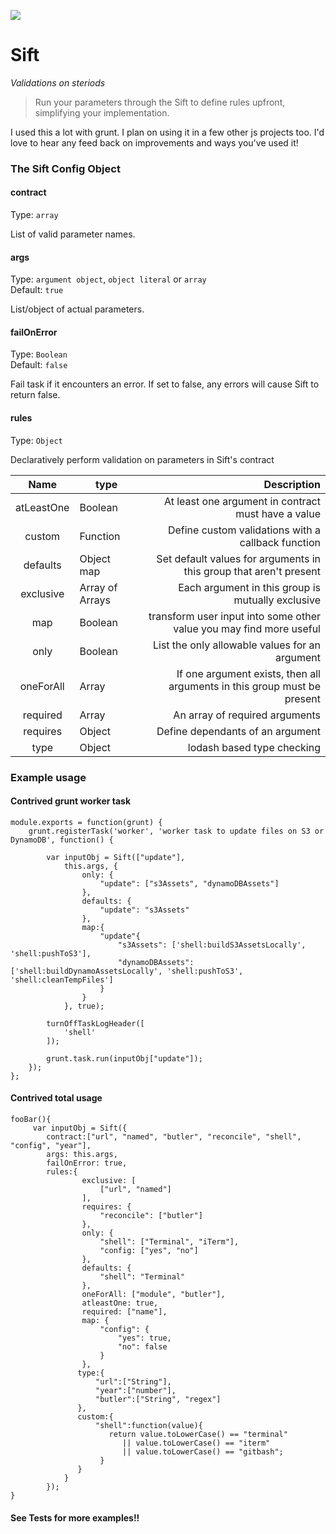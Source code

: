 
![](https://github.com/Luckvery/sift-js/raw/master/img/siftbro.png)

# Sift 
*Validations on steriods*
> Run your parameters through the Sift to define rules upfront, simplifying your implementation.

I used this a lot with grunt. I plan on using it in a few other js projects too.  I'd love to hear any feed back on improvements and ways you've used it!


### The Sift Config Object 


#### contract

Type: `array`  

List of valid parameter names.


#### args

Type: `argument object`, `object literal` or `array`  
Default: `true`

List/object of actual parameters. 



#### failOnError

Type: `Boolean`  
Default: `false`

Fail task if it encounters an error. If set to false, any errors will cause Sift to return false.

#### rules

Type: `Object`

Declaratively perform validation on parameters in Sift's contract

|    Name             |   type  | Description                                             |
|:-------------------:|---------|--------------------------------------------------------:|
|atLeastOne|Boolean|At least one argument in contract must have a value|
|custom|Function|Define custom validations with a callback function|
|defaults|Object map|Set default values for arguments in this group that aren't present|
|exclusive|Array of Arrays|Each argument in this group is mutually exclusive|
|map|Boolean|transform user input into some other value you may find more useful|
|only|Boolean|List the only allowable values for an argument|
|oneForAll|Array|If one argument exists, then all arguments in this group must be present|
|required|Array|An array of required arguments|
|requires|Object|Define dependants of an argument|
|type|Object|lodash based type checking| 

### Example usage

#### Contrived grunt worker task
```
module.exports = function(grunt) {
    grunt.registerTask('worker', 'worker task to update files on S3 or DynamoDB', function() {

        var inputObj = Sift(["update"],
            this.args, {
                only: {
                    "update": ["s3Assets", "dynamoDBAssets"]
                },
                defaults: {
                    "update": "s3Assets"
                },
                map:{
                    "update"{
                        "s3Assets": ['shell:buildS3AssetsLocally', 'shell:pushToS3'],
                        "dynamoDBAssets": ['shell:buildDynamoAssetsLocally', 'shell:pushToS3', 'shell:cleanTempFiles']
                    }
                }
            }, true);

        turnOffTaskLogHeader([
            'shell'
        ]);

        grunt.task.run(inputObj["update"]);
    });
};
```
#### Contrived total usage
```
fooBar(){
     var inputObj = Sift({
        contract:["url", "named", "butler", "reconcile", "shell", "config", "year"],
        args: this.args,
        failOnError: true,
        rules:{
                exclusive: [
                    ["url", "named"]
                ],
                requires: {
                    "reconcile": ["butler"]
                },
                only: {
                    "shell": ["Terminal", "iTerm"],
                    "config: ["yes", "no"]
                },
                defaults: {
                    "shell": "Terminal"
                },
                oneForAll: ["module", "butler"],
                atleastOne: true,
                required: ["name"],
                map: {
                    "config": {
                        "yes": true,
                        "no": false
                    }
                },
               type:{
                   "url":["String"],
                   "year":["number"],
                   "butler":["String", "regex"]
               },
               custom:{
                   "shell":function(value){
                      return value.toLowerCase() == "terminal" 
                         || value.toLowerCase() == "iterm" 
                         || value.toLowerCase() == "gitbash";
                    }
               }        
            }
        });
}
```

#### See Tests for more examples!!
